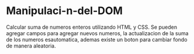 # Manipulaci-n-del-DOM
Calcular suma de numeros enteros utilizando HTML y CSS. Se pueden agregar campos para agregar nuevos numeros, la actualizacion de la suma de los numeros esautomatica, ademas existe un boton para cambiar fondo de manera aleatoria.
